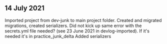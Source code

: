 ## 14 July 2021
Imported project from dev-junk to main project folder. Created and migrated migrations, created serializers.
Did not kick up same error with the secrets.yml file needed? (see 23 June 2021 in devlog-imported). If it's needed it's in practice_junk_delta
Added serializers
